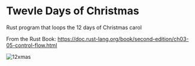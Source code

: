 # Twevle Days of Christmas

Rust program that loops the 12 days of Christmas carol 

From the Rust Book: https://doc.rust-lang.org/book/second-edition/ch03-05-control-flow.html

![12xmas](https://i.pinimg.com/originals/d0/e8/5f/d0e85f5a19dc7b846cf0e455fb1cb5e8.jpg)
